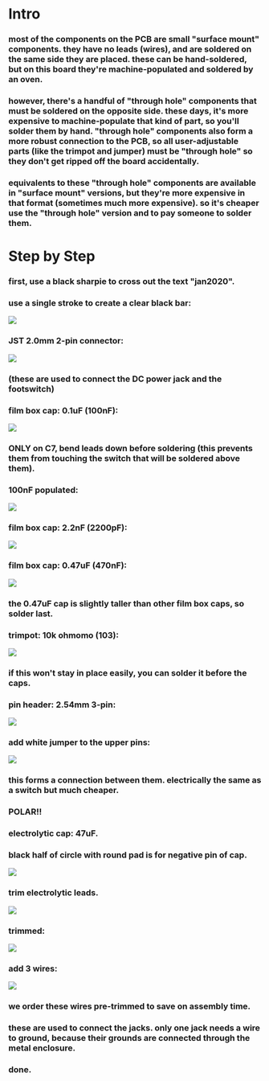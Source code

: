 # Intro
###
### most of the components on the PCB are small "surface mount" components. they have no leads (wires), and are soldered on the same side they are placed. these can be hand-soldered, but on this board they're machine-populated and soldered by an oven.
###
### however, there's a handful of "through hole" components that must be soldered on the opposite side. these days, it's more expensive to machine-populate that kind of part, so you'll solder them by hand. "through hole" components also form a more robust connection to the PCB, so all user-adjustable parts (like the trimpot and jumper) must be "through hole" so they don't get ripped off the board accidentally.
###
### equivalents to these "through hole" components are available in "surface mount" versions, but they're more expensive in that format (sometimes much more expensive). so it's cheaper use the "through hole" version and to pay someone to solder them.
###
# Step by Step
### first, use a black sharpie to cross out the text "jan2020".
### use a single stroke to create a clear black bar:
![](img/IMG_6652_c.jpg)
###
### JST 2.0mm 2-pin connector:
![](img/IMG_6654_c.jpg)
### (these are used to connect the DC power jack and the footswitch)
###
### film box cap: 0.1uF (100nF):
![](img/IMG_6657_c.jpg)
### ONLY on C7, bend leads down before soldering (this prevents them from touching the switch that will be soldered above them).
###
### 100nF populated:
![](img/IMG_6659_c.jpg)
###
### film box cap: 2.2nF (2200pF):
![](img/IMG_6660_c.jpg)
###
### film box cap: 0.47uF (470nF):
![](img/IMG_6665_c.jpg)
### the 0.47uF cap is slightly taller than other film box caps, so solder last.
###
### trimpot: 10k ohmomo (103):
![](img/IMG_6667_c.jpg)
### if this won't stay in place easily, you can solder it before the caps.
###
### pin header: 2.54mm 3-pin:
![](img/IMG_6671_c.jpg)
###
### add white jumper to the upper pins:
![](img/IMG_6673_c.jpg)
### this forms a connection between them. electrically the same as a switch but much cheaper.
###
### POLAR!!
### electrolytic cap: 47uF.
### black half of circle with round pad is for negative pin of cap.
![](img/IMG_6680_c.jpg)
###
### trim electrolytic leads.
![](img/IMG_6675_c.jpg)
###
### trimmed:
![](img/IMG_6677_c.jpg)
###
### add 3 wires:
![](img/IMG_6683_c.jpg)
### we order these wires pre-trimmed to save on assembly time.
### these are used to connect the jacks. only one jack needs a wire to ground, because their grounds are connected through the metal enclosure.
### done.
